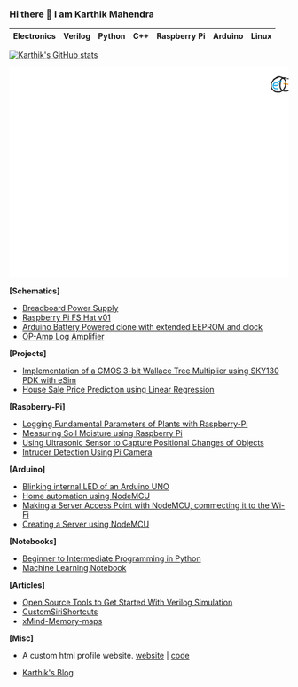 ### Hi there 👋 I am Karthik Mahendra

Electronics | Verilog | Python | C++ | Raspberry Pi | Arduino | Linux
---         | ---     | ---    | --- | ---          | ---     | ---  



<!--[![GitHub Streak](https://github-readme-streak-stats.herokuapp.com/?user=ikarthikmb)](https://git.io/streak-stats)-->
[![Karthik's GitHub stats](https://github-readme-stats.vercel.app/api?username=ikarthikmb)](https://github.com/ikarthikmb/github-readme-stats)

![electron](https://raw.githubusercontent.com/Ikarthikmb/ikarthikmb/main/media/electron_rand01.GIF)



**[Schematics]**

* [Breadboard Power Supply](https://github.com/Ikarthikmb/Circuit-Designs#1-breadboard-power-supply)
* [Raspberry Pi FS Hat v01](https://github.com/Ikarthikmb/Circuit-Designs#2-raspberry-pi-fs-hat-v01)
* [Arduino Battery Powered clone with extended EEPROM and clock](https://github.com/Ikarthikmb/Circuit-Designs#5-project-bacee)
* [OP-Amp Log Amplifier](https://github.com/Ikarthikmb/Circuit-Designs#6-op-amp-log-amplifier)


**[Projects]**

* [Implementation of a CMOS 3-bit Wallace Tree Multiplier using SKY130 PDK with eSim](https://ikarthikmb.github.io/wallace-tree/)
* [House Sale Price Prediction using Linear Regression](https://github.com/Ikarthikmb/Machine-Learning-Notebook/blob/master/Project2.ipynb)


**[Raspberry-Pi]**

* [Logging Fundamental Parameters of Plants with Raspberry-Pi](https://github.com/Ikarthikmb/gardener-groot)
* [Measuring Soil Moisture using Raspberry Pi](https://github.com/Ikarthikmb/Hardware-Programming/tree/master/RaspberryPi#1-measuring-soil-moisture-using-raspberry-pi)
* [Using Ultrasonic Sensor to Capture Positional Changes of Objects](https://github.com/Ikarthikmb/Hardware-Programming/tree/master/RaspberryPi#2-using-ultrasonic-sensor-to-capture-positional-changes-of-objects)
* [Intruder Detection Using Pi Camera](https://github.com/Ikarthikmb/Hardware-Programming/tree/master/RaspberryPi#3-intruder-detection-using-pi-camera)


**[Arduino]**

* [Blinking internal LED of an Arduino UNO](https://github.com/Ikarthikmb/Hardware-Programming/tree/master/Arduino-repo#1-blinking-internal-led-of-an-arduino-uno)
* [Home automation using NodeMCU](https://github.com/Ikarthikmb/Hardware-Programming/tree/master/Arduino-repo#getting-started-with-arduino)
* [Making a Server Access Point with NodeMCU, commecting it to the Wi-Fi](https://github.com/Ikarthikmb/Hardware-Programming/tree/master/Arduino-repo#getting-started-with-arduino)
* [Creating a Server using NodeMCU](https://github.com/Ikarthikmb/Hardware-Programming/tree/master/Arduino-repo#getting-started-with-arduino)


**[Notebooks]**

* [Beginner to Intermediate Programming in Python](https://github.com/Ikarthikmb/Python-Programming)
* [Machine Learning Notebook](https://github.com/Ikarthikmb/Machine-Learning-Notebook)


**[Articles]**

* [Open Source Tools to Get Started With Verilog Simulation](https://github.com/Ikarthikmb/VerilogFod)
* [CustomSiriShortcuts](https://ikarthikmb.github.io/CustomSiriShortcuts/)
* [xMind-Memory-maps](https://ikarthikmb.github.io/Memory_Maps-xMind/)


**[Misc]**

* A custom html profile website. [website](https://ikarthikmb.github.io/home-page/) | [code](https://github.com/Ikarthikmb/home-page)

* [Karthik's Blog](https://ikarthikmb.github.io/)


<!--
**Ikarthikmb/ikarthikmb** is a ✨ _special_ ✨ repository because its `README.md` (this file) appears on your GitHub profile.

Here are some ideas to get you started:


- 🔭 I’m currently working on ...
- 🌱 I’m currently learning cell design with Magic
- 👯 I’m looking to collaborate on ...
- 🤔 I’m looking for help with ...
- 💬 Ask me about ...
- 📫 How to reach me: ...
- 😄 Pronouns: ...
- ⚡ Fun fact: ...
-->
